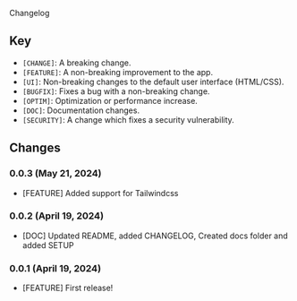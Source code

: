 Changelog

## Key

* `[CHANGE]`: A breaking change. 
* `[FEATURE]`: A non-breaking improvement to the app. 
* `[UI]`: Non-breaking changes to the default user interface (HTML/CSS).
* `[BUGFIX]`: Fixes a bug with a non-breaking change.
* `[OPTIM]`: Optimization or performance increase.
* `[DOC]`: Documentation changes.
* `[SECURITY]`: A change which fixes a security vulnerability.


## Changes

### 0.0.3 (May 21, 2024)

* [FEATURE] Added support for Tailwindcss

### 0.0.2 (April 19, 2024)

* [DOC] Updated README, added CHANGELOG, Created docs folder and added SETUP

### 0.0.1 (April 19, 2024)

* [FEATURE] First release!